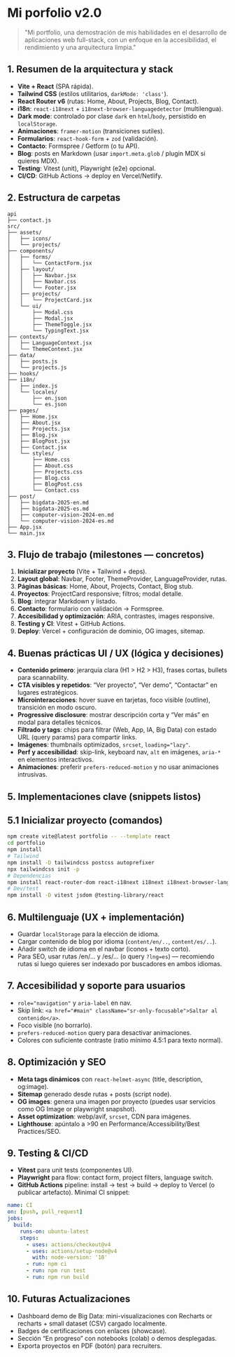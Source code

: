 # Mi porfolio v2.0

> "Mi portfolio, una demostración de mis habilidades en el desarrollo de aplicaciones web full-stack, con un enfoque en la accesibilidad, el rendimiento y una arquitectura limpia."
> 
## 1. Resumen de la arquitectura y stack

* **Vite + React** (SPA rápida).
* **Tailwind CSS** (estilos utilitarios, `darkMode: 'class'`).
* **React Router v6** (rutas: Home, About, Projects, Blog, Contact).
* **i18n**: `react-i18next` + `i18next-browser-languagedetector` (multilengua).
* **Dark mode**: controlado por clase `dark` en `html`/`body`, persistido en `localStorage`.
* **Animaciones**: `framer-motion` (transiciones sutiles).
* **Formularios**: `react-hook-form` + `zod` (validación).
* **Contacto**: Formspree / Getform (o tu API).
* **Blog**: posts en Markdown (usar `import.meta.glob` / plugin MDX si quieres MDX).
* **Testing**: Vitest (unit), Playwright (e2e) opcional.
* **CI/CD**: GitHub Actions → deploy en Vercel/Netlify.

## 2. Estructura de carpetas

```textplain
api
├── contact.js
src/
├── assets/
│   ├── icons/
│   └── projects/
├── components/
│   ├── forms/
│   │   └── ContactForm.jsx
│   ├── layout/
│   │   ├── Navbar.jsx
│   │   ├── Navbar.css
│   │   └── Footer.jsx
│   ├── projects/
│   │   └── ProjectCard.jsx
│   └── ui/
│       ├── Modal.css
│       ├── Modal.jsx
│       ├── ThemeToggle.jsx
│       └── TypingText.jsx
├── contexts/
│   ├── LanguageContext.jsx
│   └── ThemeContext.jsx
├── data/
│   ├── posts.js
│   └── projects.js
├── hooks/
├── i18n/
│   ├── index.js
│   └── locales/
│       ├── en.json
│       └── es.json
├── pages/
│   ├── Home.jsx
│   ├── About.jsx
│   ├── Projects.jsx
│   ├── Blog.jsx
│   ├── BlogPost.jsx
│   ├── Contact.jsx
│   └── styles/
│       ├── Home.css
│       ├── About.css
│       ├── Projects.css
│       ├── Blog.css
│       ├── BlogPost.css
│       └── Contact.css
├── post/
│   ├── bigdata-2025-en.md
│   ├── bigdata-2025-es.md
│   ├── computer-vision-2024-en.md
│   └── computer-vision-2024-es.md
├── App.jsx
└── main.jsx
```

## 3. Flujo de trabajo (milestones — concretos)

1. **Inicializar proyecto** (Vite + Tailwind + deps).
2. **Layout global**: Navbar, Footer, ThemeProvider, LanguageProvider, rutas.
3. **Páginas básicas**: Home, About, Projects, Contact, Blog stub.
4. **Proyectos**: ProjectCard responsive; filtros; modal detalle.
5. **Blog**: integrar Markdown y listado.
6. **Contacto**: formulario con validación → Formspree.
7. **Accesibilidad y optimización**: ARIA, contrastes, images responsive.
8. **Testing y CI**: Vitest + GitHub Actions.
9. **Deploy**: Vercel + configuración de dominio, OG images, sitemap.

## 4. Buenas prácticas UI / UX (lógica y decisiones)

* **Contenido primero**: jerarquía clara (H1 > H2 > H3), frases cortas, bullets para scannability.
* **CTA visibles y repetidos**: “Ver proyecto”, “Ver demo”, “Contactar” en lugares estratégicos.
* **Microinteracciones**: hover suave en tarjetas, foco visible (outline), transición en modo oscuro.
* **Progressive disclosure**: mostrar descripción corta y “Ver más” en modal para detalles técnicos.
* **Filtrado y tags**: chips para filtrar (Web, App, IA, Big Data) con estado URL (query params) para compartir links.
* **Imágenes**: thumbnails optimizados, `srcset`, `loading="lazy"`.
* **Perf y accesibilidad**: skip-link, keyboard nav, `alt` en imágenes, `aria-*` en elementos interactivos.
* **Animaciones**: preferir `prefers-reduced-motion` y no usar animaciones intrusivas.

## 5. Implementaciones clave (snippets listos)

## 5.1 Inicializar proyecto (comandos)

```bash
npm create vite@latest portfolio -- --template react
cd portfolio
npm install
# Tailwind
npm install -D tailwindcss postcss autoprefixer
npx tailwindcss init -p
# Dependencias
npm install react-router-dom react-i18next i18next i18next-browser-languagedetector framer-motion react-hook-form zod @hookform/resolvers react-icons axios
# Dev/test
npm install -D vitest jsdom @testing-library/react
```

## 6. Multilenguaje (UX + implementación)

* Guardar `localStorage` para la elección de idioma.
* Cargar contenido de blog por idioma (`content/en/..`, `content/es/..`).
* Añadir switch de idioma en el navbar (iconos + texto corto).
* Para SEO, usar rutas /en/... y /es/... (o query `?lng=es`) — recomiendo rutas si luego quieres ser indexado por buscadores en ambos idiomas.

## 7. Accesibilidad y soporte para usuarios

* `role="navigation"` y `aria-label` en nav.
* Skip link: `<a href="#main" className="sr-only-focusable">Saltar al contenido</a>`.
* Foco visible (no borrarlo).
* `prefers-reduced-motion` query para desactivar animaciones.
* Colores con suficiente contraste (ratio mínimo 4.5:1 para texto normal).

## 8. Optimización y SEO

* **Meta tags dinámicos** con `react-helmet-async` (title, description, og\:image).
* **Sitemap** generado desde rutas + posts (script node).
* **OG images**: genera una imagen por proyecto (puedes usar servicios como OG Image or playwright snapshot).
* **Asset optimization**: webp/avif, `srcset`, CDN para imágenes.
* **Lighthouse**: apúntalo a >90 en Performance/Accessibility/Best Practices/SEO.

## 9. Testing & CI/CD

* **Vitest** para unit tests (componentes UI).
* **Playwright** para flow: contact form, project filters, language switch.
* **GitHub Actions** pipeline: install → test → build → deploy to Vercel (o publicar artefacto).
  Minimal CI snippet:

```yaml
name: CI
on: [push, pull_request]
jobs:
  build:
    runs-on: ubuntu-latest
    steps:
      - uses: actions/checkout@v4
      - uses: actions/setup-node@v4
        with: node-version: '18'
      - run: npm ci
      - run: npm run test
      - run: npm run build
```

## 10. Futuras Actualizaciones

* Dashboard demo de Big Data: mini-visualizaciones con Recharts or recharts + small dataset (CSV) cargado localmente.
* Badges de certificaciones con enlaces (showcase).
* Sección “En progreso” con notebooks (colab) o demos desplegadas.
* Exporta proyectos en PDF (botón) para recruiters.
